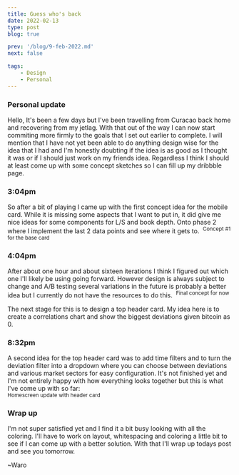 ```yaml
---
title: Guess who's back
date: 2022-02-13
type: post
blog: true

prev: '/blog/9-feb-2022.md'
next: false

tags:
    - Design
    - Personal
---
```


### Personal update
Hello, It's been a few days but I've been travelling from Curacao back home and recovering from my jetlag. With that out of the way I can now start commiting more firmly
to the goals that I set out earlier to complete. I will mention that I have not yet been able to do anything design wise for the idea that I had and I'm honestly
doubting if the idea is as good as I thought it was or if I should just work on my friends idea. Regardless I think I should at least come up with some concept sketches
so I can fill up my dribbble page.

### 3:04pm
So after a bit of playing I came up with the first concept idea for the mobile card. While it is missing some aspects that I want to put in, it did give me nice ideas
for some components for L/S and book depth. Onto phase 2 where I implement the last 2 data points and see where it gets to.
<img :src="$withBase('/assets/feb13th/concept1.png')">
<sup>Concept #1 for the base card</sup>

### 4:04pm
After about one hour and about sixteen iterations I think I figured out which one I'll likely be using going forward. However design is always subject to change and A/B
testing several variations in the future is probably a better idea but I currently do not have the resources to do this.
<img :src="$withBase('/assets/feb13th/concept16.png')">
<sup>Final concept for now</sup>

The next stage for this is to design a top header card. My idea here is to create a correlations chart and show the biggest deviations given bitcoin as 0.

### 8:32pm
A second idea for the top header card was to add time filters and to turn the deviation filter into a dropdown where you can choose between deviations and various
market sectors for easy configuration. It's not finished yet and I'm not entirely happy with how everything looks together but this is what I've come up with so far:  
<img :src="$withBase('/assets/feb13th/concept18.png')">  
<sup>Homescreen update with header card</sup>

### Wrap up
I'm not super satisfied yet and I find it a bit busy looking with all the coloring. I'll have to work on layout, whitespacing and coloring a little bit to see if I 
can come up with a better solution. With that I'll wrap up todays post and see you tomorrow.  

~Waro
